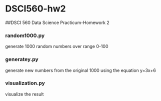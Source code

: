 # DSCI560-hw2
##DSCI 560 Data Science Practicum-Homework 2

### random1000.py
generate 1000 random numbers over range 0-100

### generatey.py
generate new numbers from the original 1000 using the equation y=3x+6

### visualization.py
visualize the result
